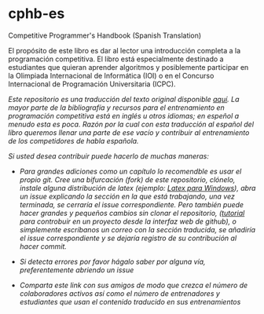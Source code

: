﻿# cphb-es

Competitive Programmer's Handbook (Spanish Translation)

El propósito de este libro es dar al lector una introducción completa a la programación competitiva.
El libro está especialmente destinado a estudiantes que quieran aprender algoritmos y posiblemente
participar en la Olimpiada Internacional de Informática (IOI) o en el Concurso Internacional de
Programación Universitaria (ICPC).

_Este repositorio es una traducción del texto original disponible [aquí](https://github.com/pllk/cphb).
La mayor parte de la bibliografía y recursos para el entrenamiento en programación competitiva
está en inglés u otros idiomas; en espeñol a menudo esta es poca. Razón por la cual con esta
traducción al español del libro queremos llenar una parte de ese vacío y contribuir al entrenamiento
de los competidores de habla española._

_Si usted desea contribuir puede hacerlo de muchas maneras:_

* _Para grandes adiciones como un capítulo lo recomendble es usar el propio git. Cree una bifurcación
(fork) de este repositorio, clónelo, instale alguna distribución de latex (ejemplo: [Latex para
Windows](http://nokyotsu.com/latex/windows.html)), abra un issue explicando la sección en la que
está trabajando, una vez terminada, se cerraría el issue correspondiente. Pero también puede hacer
grandes y pequeños cambios sin clonar el repositorio, ([tutorial](https://github.com/WGBH/pbucore/wiki/Contributing-to-the-project-through-Github-web-interface)
para controbuir en un proyecto desde la interfaz web de github), o simplemente escríbanos un correo
con la sección traducida, se añadiría el issue correspondiente y se dejaría registro de su
contribución al hacer commit._

* _Si detecta errores por favor hágalo saber por alguna vía, preferentemente abriendo un issue_

* _Comparta este link con sus amigos de modo que crezca el número de colaboradores activos así como
el número de entrenadores y estudiantes que usan el contenido traducido en sus entrenamientos_

